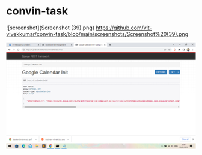 # convin-task
![screenshot](Screenshot (39).png)
https://github.com/vit-vivekkumar/convin-task/blob/main/screenshots/Screenshot%20(39).png

![Preview](https://github.com/vit-vivekkumar/convin-task/blob/main/screenshots/Screenshot%20(39).png)
